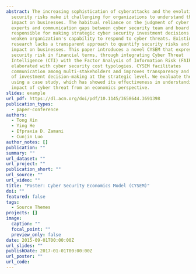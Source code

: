 ```yaml
---
abstract: The increasing sophistication of cyberattacks and the evolution of
  security risks make it challenging for organizations to understand their
  impact on businesses. The habitual reliance on the judgment of cyber security
  experts and communication gaps between cyber security team and board members,
  responsible for making strategic cyber security investment decisions further
  weaken organization's capability to respond to cyber threats. Existing
  research lacks a transparent approach to quantify security risks and their
  impact on businesses. This paper introduces a novel CYSEM that express
  security risk in financial terms, through integrating Cyber Threat
  Intelligence (CTI) with the Factor Analysis of Information Risk (FAIR) model,
  elaborated with cyber security cost typologies. CYSEM facilitates
  communication among multi-stakeholders and improves transparency and quality
  of investment decision-making at the strategic level. We evaluate the CYSEM
  using a case study, which has showed its effectiveness in understanding the
  impact of cyber threat from an economics perspective.
slides: example
url_pdf: https://dl.acm.org/doi/pdf/10.1145/3658644.3691398
publication_types:
  - paper-conference
authors:
  - Tong Xin
  - Ying He
  - Efpraxia D. Zamani
  - Cunjin Luo
author_notes: []
publication: ""
summary: ""
url_dataset: ""
url_project: ""
publication_short: ""
url_source: ""
url_video: ""
title: "Poster: Cyber Security Economics Model (CYSEM)"
doi: ""
featured: false
tags:
  - Source Themes
projects: []
image:
  caption: ""
  focal_point: ""
  preview_only: false
date: 2015-09-01T00:00:00Z
url_slides: ""
publishDate: 2017-01-01T00:00:00Z
url_poster: ""
url_code: 
---
```

